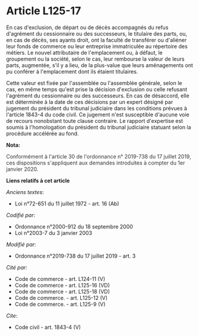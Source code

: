 # Article L125-17

En cas d'exclusion, de départ ou de décès accompagnés du refus d'agrément du cessionnaire ou des successeurs, le titulaire
des parts, ou, en cas de décès, ses ayants droit, ont la faculté de transférer ou d'aliéner leur fonds de commerce ou leur
entreprise immatriculée au répertoire des métiers. Le nouvel attributaire de l'emplacement ou, à défaut, le groupement ou la
société, selon le cas, leur rembourse la valeur de leurs parts, augmentée, s'il y a lieu, de la plus-value que leurs
aménagements ont pu conférer à l'emplacement dont ils étaient titulaires.

Cette valeur est fixée par l'assemblée ou l'assemblée générale, selon le cas, en même temps qu'est prise la décision
d'exclusion ou celle refusant l'agrément du cessionnaire ou des successeurs. En cas de désaccord, elle est déterminée à la
date de ces décisions par un expert désigné par jugement du président du tribunal judiciaire dans les conditions prévues à
l'article 1843-4 du code civil. Ce jugement n'est susceptible d'aucune voie de recours nonobstant toute clause contraire. Le
rapport d'expertise est soumis à l'homologation du président du tribunal judiciaire statuant selon la procédure accélérée au
fond.

**Nota:**

<font color="#333333">Conformément à l'article 30 de l'ordonnance n° 2019-738 du 17 juillet 2019, ces dispositions
s'appliquent aux demandes introduites à compter du 1er janvier 2020.</font>

**Liens relatifs à cet article**

_Anciens textes_:

  - Loi n°72-651 du 11 juillet 1972 - art. 16 (Ab)

_Codifié par_:

  - Ordonnance n°2000-912 du 18 septembre 2000
  - Loi n°2003-7 du 3 janvier 2003

_Modifié par_:

  - Ordonnance n°2019-738 du 17 juillet 2019 - art. 3

_Cité par_:

  - Code de commerce - art. L124-11 (V)
  - Code de commerce - art. L125-16 (VD)
  - Code de commerce - art. L125-18 (VD)
  - Code de commerce. - art. L125-12 (V)
  - Code de commerce. - art. L125-9 (V)

_Cite_:

  - Code civil - art. 1843-4 (V)
